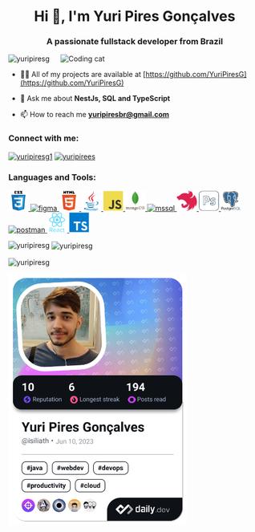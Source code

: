 
<h1 align="center">Hi 👋, I'm Yuri Pires Gonçalves</h1>
<h3 align="center">A passionate fullstack developer from Brazil</h3>
<img align="right" alt="Coding cat" width="400" src="https://media.tenor.com/xEYheh214s4AAAAC/computer-cat.gif">

<p align="left"> <img src="https://komarev.com/ghpvc/?username=yuripiresg&label=Profile%20views&color=0e75b6&style=flat" alt="yuripiresg" /> </p>


- 👨‍💻 All of my projects are available at [https://github.com/YuriPiresG](https://github.com/YuriPiresG)

- 💬 Ask me about **NestJs, SQL and TypeScript**

- 📫 How to reach me **yuripiresbr@gmail.com**

<h3 align="left">Connect with me:</h3>
<p align="left">
<a href="https://linkedin.com/in/yuripiresg1" target="blank"><img align="center" src="https://raw.githubusercontent.com/rahuldkjain/github-profile-readme-generator/master/src/images/icons/Social/linked-in-alt.svg" alt="yuripiresg1" height="30" width="40" /></a>
<a href="https://instagram.com/yuripirees" target="blank"><img align="center" src="https://raw.githubusercontent.com/rahuldkjain/github-profile-readme-generator/master/src/images/icons/Social/instagram.svg" alt="yuripirees" height="30" width="40" /></a>
</p>

<h3 align="left">Languages and Tools:</h3>
<p align="left"> <a href="https://www.w3schools.com/css/" target="_blank" rel="noreferrer"> <img src="https://raw.githubusercontent.com/devicons/devicon/master/icons/css3/css3-original-wordmark.svg" alt="css3" width="40" height="40"/> </a> <a href="https://www.figma.com/" target="_blank" rel="noreferrer"> <img src="https://www.vectorlogo.zone/logos/figma/figma-icon.svg" alt="figma" width="40" height="40"/> </a> <a href="https://www.w3.org/html/" target="_blank" rel="noreferrer"> <img src="https://raw.githubusercontent.com/devicons/devicon/master/icons/html5/html5-original-wordmark.svg" alt="html5" width="40" height="40"/> </a> <a href="https://www.java.com" target="_blank" rel="noreferrer"> <img src="https://raw.githubusercontent.com/devicons/devicon/master/icons/java/java-original.svg" alt="java" width="40" height="40"/> </a> <a href="https://developer.mozilla.org/en-US/docs/Web/JavaScript" target="_blank" rel="noreferrer"> <img src="https://raw.githubusercontent.com/devicons/devicon/master/icons/javascript/javascript-original.svg" alt="javascript" width="40" height="40"/> </a> <a href="https://www.mongodb.com/" target="_blank" rel="noreferrer"> <img src="https://raw.githubusercontent.com/devicons/devicon/master/icons/mongodb/mongodb-original-wordmark.svg" alt="mongodb" width="40" height="40"/> </a> <a href="https://www.microsoft.com/en-us/sql-server" target="_blank" rel="noreferrer"> <img src="https://www.svgrepo.com/show/303229/microsoft-sql-server-logo.svg" alt="mssql" width="40" height="40"/> </a> <a href="https://nestjs.com/" target="_blank" rel="noreferrer"> <img src="https://raw.githubusercontent.com/devicons/devicon/master/icons/nestjs/nestjs-plain.svg" alt="nestjs" width="40" height="40"/> </a> <a href="https://www.photoshop.com/en" target="_blank" rel="noreferrer"> <img src="https://raw.githubusercontent.com/devicons/devicon/master/icons/photoshop/photoshop-line.svg" alt="photoshop" width="40" height="40"/> </a> <a href="https://www.postgresql.org" target="_blank" rel="noreferrer"> <img src="https://raw.githubusercontent.com/devicons/devicon/master/icons/postgresql/postgresql-original-wordmark.svg" alt="postgresql" width="40" height="40"/> </a> <a href="https://postman.com" target="_blank" rel="noreferrer"> <img src="https://www.vectorlogo.zone/logos/getpostman/getpostman-icon.svg" alt="postman" width="40" height="40"/> </a> <a href="https://reactjs.org/" target="_blank" rel="noreferrer"> <img src="https://raw.githubusercontent.com/devicons/devicon/master/icons/react/react-original-wordmark.svg" alt="react" width="40" height="40"/> </a> <a href="https://www.typescriptlang.org/" target="_blank" rel="noreferrer"> <img src="https://raw.githubusercontent.com/devicons/devicon/master/icons/typescript/typescript-original.svg" alt="typescript" width="40" height="40"/> </a> </p>

<p><img align="left" src="https://github-readme-stats-sigma-five.vercel.app/api/top-langs?username=yuripiresg&show_icons=true&locale=en&layout=compact" alt="yuripiresg" /></p>

<p>&nbsp;<img align="center" src="https://github-readme-stats-sigma-five.vercel.app/api?username=yuripiresg&show_icons=true&locale=en" alt="yuripiresg" /></p>

<p><img align="center" src="https://github-readme-streak-stats.herokuapp.com/?user=yuripiresg&" alt="yuripiresg" /></p>

<a href="https://app.daily.dev/isiliath"><img src="./devcard.png" width="356" alt="Yuri's Dev Card"/></a>

